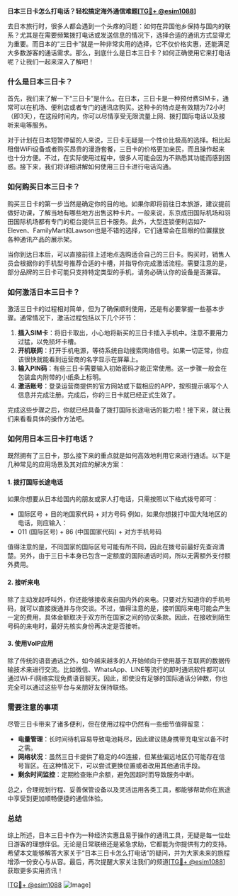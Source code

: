 **日本三日卡怎么打电话？轻松搞定海外通信难题[[TG💪+ @esim1088](https://t.me/s/esim1088)]**

去日本旅行时，很多人都会遇到一个头疼的问题：如何在异国他乡保持与国内的联系？尤其是在需要频繁拨打电话或发送信息的情况下，选择合适的通讯方式显得尤为重要。而日本的“三日卡”就是一种非常实用的选择，它不仅价格实惠，还能满足大多数游客的通话需求。那么，到底什么是日本三日卡？如何正确使用它来打电话呢？让我们一起来深入了解吧！

### 什么是日本三日卡？

首先，我们来了解一下“三日卡”是什么。在日本，三日卡是一种预付费SIM卡，通常可以在机场、便利店或者专门的通讯店购买。这种卡的特点是有效期为72小时（即3天），在这段时间内，你可以尽情享受无限流量上网、拨打国际电话以及接听来电等服务。

对于计划在日本短暂停留的人来说，三日卡无疑是一个性价比极高的选择。相比起租借WiFi设备或者购买昂贵的漫游套餐，三日卡的价格更加亲民，而且操作起来也十分方便。不过，在实际使用过程中，很多人可能会因为不熟悉其功能而感到困惑。接下来，我们将详细讲解如何使用三日卡进行电话沟通。

### 如何购买日本三日卡？

购买三日卡的第一步当然是确定你的目的地。如果你即将前往日本旅游，建议提前做好功课，了解当地有哪些地方出售这种卡片。一般来说，东京成田国际机场和羽田国际机场都有专门的柜台提供三日卡服务。此外，大型连锁便利店如7-Eleven、FamilyMart和Lawson也是不错的选择，它们通常会在显眼的位置摆放各种通讯产品的展示架。

当你到达日本后，可以直接前往上述地点选购适合自己的三日卡。购买时，销售人员会根据你的手机型号推荐合适的卡槽，并指导你完成激活流程。需要注意的是，部分品牌的三日卡可能只支持特定类型的手机，请务必确认你的设备是否兼容。

### 如何激活日本三日卡？

激活三日卡的过程相对简单，但为了确保顺利使用，还是有必要掌握一些基本步骤。通常情况下，激活过程包括以下几个环节：

1. **插入SIM卡**：将旧卡取出，小心地将新买的三日卡插入手机中。注意不要用力过猛，以免损坏卡槽。
2. **开机联网**：打开手机电源，等待系统自动搜索网络信号。如果一切正常，你应该很快就能看到运营商的名字显示在屏幕上。
3. **输入PIN码**：有些三日卡需要输入初始密码才能正常使用。这一步骤一般会在包装盒内附带的小纸条上标明。
4. **激活账号**：登录运营商提供的官方网站或下载相应的APP，按照提示填写个人信息并完成注册。完成后，你的三日卡就已经正式生效了。

完成这些步骤之后，你就已经具备了拨打国际长途电话的能力啦！接下来，就让我们来看看具体的操作方法吧。

### 如何用日本三日卡打电话？

既然拥有了三日卡，那么接下来的重点就是如何高效地利用它来进行通话。以下是几种常见的应用场景及其对应的解决方案：

#### 1. 拨打国际长途电话

如果你想要从日本给国内的朋友或家人打电话，只需按照以下格式拨号即可：
- 国际区号 + 目的地国家代码 + 对方号码
例如，如果你想拨打中国大陆地区的电话，则应输入：
- 011 (国际区号) + 86 (中国国家代码) + 对方手机号码

值得注意的是，不同国家的国际区号可能有所不同，因此在拨号前最好先查询清楚。另外，由于三日卡本身已包含一定额度的国际通话时间，所以无需额外支付额外费用。

#### 2. 接听来电

除了主动发起呼叫外，你还能够接收来自国内外的来电。只要对方知道你的手机号码，就可以直接拨通并与你交谈。不过，值得注意的是，接听国际来电可能会产生一定的费用，具体金额取决于双方所在国家之间的协议条款。因此，在接收到陌生号码的来电时，最好先核实身份再决定是否接听。

#### 3. 使用VoIP应用

除了传统的语音通话之外，如今越来越多的人开始倾向于使用基于互联网的数据传输技术来进行交流。比如微信、WhatsApp、LINE等流行的即时通讯软件都可以通过Wi-Fi网络实现免费语音聊天。因此，即使没有足够的国际通话分钟数，你也完全可以通过这些平台与亲朋好友保持联络。

### 需要注意的事项

尽管三日卡带来了诸多便利，但在使用过程中仍然有一些细节值得留意：

- **电量管理**：长时间待机容易导致电池耗尽，因此建议随身携带充电宝以备不时之需。
- **网络状况**：虽然三日卡提供了稳定的4G连接，但某些偏远地区仍可能存在信号盲区。在这种情况下，可以尝试更换位置或者改用其他通讯手段。
- **剩余时间监控**：定期检查账户余额，避免因超时而导致服务中断。

总之，合理规划行程、妥善保管设备以及灵活运用各类工具，都能够帮助你在旅途中享受到更加顺畅便捷的通信体验。

### 总结

综上所述，日本三日卡作为一种经济实惠且易于操作的通讯工具，无疑是每一位赴日游客的理想伴侣。无论是日常联络还是紧急求助，它都能为你提供有力的支持。希望本文能够解答大家关于“日本三日卡怎么打电话”的疑问，并为大家未来的旅程增添一份安心与从容。最后，再次提醒大家关注我们的频道[[TG💪+ @esim1088](https://t.me/s/esim1088)]获取更多实用资讯！

[[TG💪+ @esim1088](https://t.me/s/esim1088) ![Image](https://i.postimg.cc/4NQfJmqS/Snipaste-2025-05-13-00-14-12.png)]